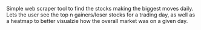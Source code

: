 Simple web scraper tool to find the stocks making the biggest moves daily. Lets the user see the top n gainers/loser stocks for a trading day, as well as a heatmap to better visualzie how
the overall market was on a given day.
